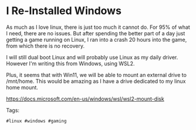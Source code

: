 # I Re-Installed Windows

As much as I love linux, there is just too much it cannot do. For 95% of
what I need, there are no issues. But after spending the better part of
a day just getting a game running on Linux, I ran into a crash 20 hours
into the game, from which there is no recovery.

I will still dual boot Linux and will probably use Linux as my daily
driver. However I'm writing this from Windows, using WSL2.

Plus, it seems that with Win11, we will be able to mount an external
drive to /mnt/home. This would be amazing as I have a drive dedicated to
my linux home mount.

<https://docs.microsoft.com/en-us/windows/wsl/wsl2-mount-disk>

Tags:

    #linux #windows #gaming

